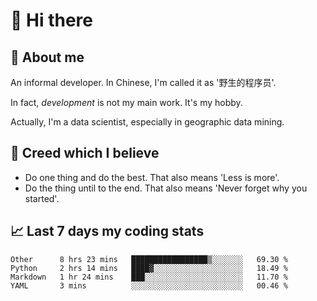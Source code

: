 # 👋 Hi there

## :speech_balloon: About me

An informal developer. In Chinese, I'm called it as '野生的程序员'.

In fact, _development_ is not my main work. It's my hobby.

Actually, I'm a data scientist, especially in geographic data mining.

## :see_no_evil: Creed which I believe

- Do one thing and do the best. That also means 'Less is more'.
- Do the thing until to the end. That also means 'Never forget why you started'.

## :chart_with_upwards_trend: Last 7 days my coding stats

<!--START_SECTION:waka-->
```text
Other      8 hrs 23 mins   █████████████████▒░░░░░░░   69.30 % 
Python     2 hrs 14 mins   ████▓░░░░░░░░░░░░░░░░░░░░   18.49 % 
Markdown   1 hr 24 mins    ███░░░░░░░░░░░░░░░░░░░░░░   11.70 % 
YAML       3 mins          ░░░░░░░░░░░░░░░░░░░░░░░░░   00.46 % 
```
<!--END_SECTION:waka-->
